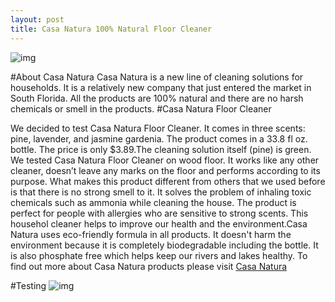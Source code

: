 ```yaml
---
layout: post
title: Casa Natura 100% Natural Floor Cleaner 
---
```

![img](http://casanaturaproducts.com/wp-content/uploads/2014/07/Gardenia1200X480-1024x409.jpg)

#About Casa Natura
Casa Natura is a new line of cleaning solutions for households. It is a relatively new company that just entered the market in South Florida. All the products are 100% natural and there are no harsh chemicals or smell in the products. 
#Casa Natura Floor Cleaner

We decided to test Casa Natura Floor Cleaner. It comes in three scents: pine, lavender, and jasmine gardenia. The product comes in a 33.8 fl oz. bottle. The price is only $3.89.The cleaning solution itself (pine) is green. We tested Casa Natura Floor Cleaner on wood floor. It works like any other cleaner, doesn’t leave any marks on the floor and performs according to its purpose. What makes this product different from others that we used before is that there is no strong smell to it. It solves the problem of inhaling toxic chemicals such as ammonia while cleaning the house. The product is perfect for people with allergies who are sensitive to strong scents. This househol cleaner helps to improve our health and the environment.Casa Natura uses eco-friendly formula in all  products. It doesn't harm the environment because it is completely biodegradable including the bottle. It is also phosphate free which helps keep our rivers and lakes healthy. To find out more about Casa Natura products please visit [Casa Natura](http://casanaturaproducts.com/)

#Testing
![img](https://farm9.staticflickr.com/8594/16457136178_e327fa92b1_b.jpg)
